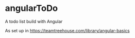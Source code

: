 # angularToDo
A todo list build with Angular

As set up in https://teamtreehouse.com/library/angular-basics